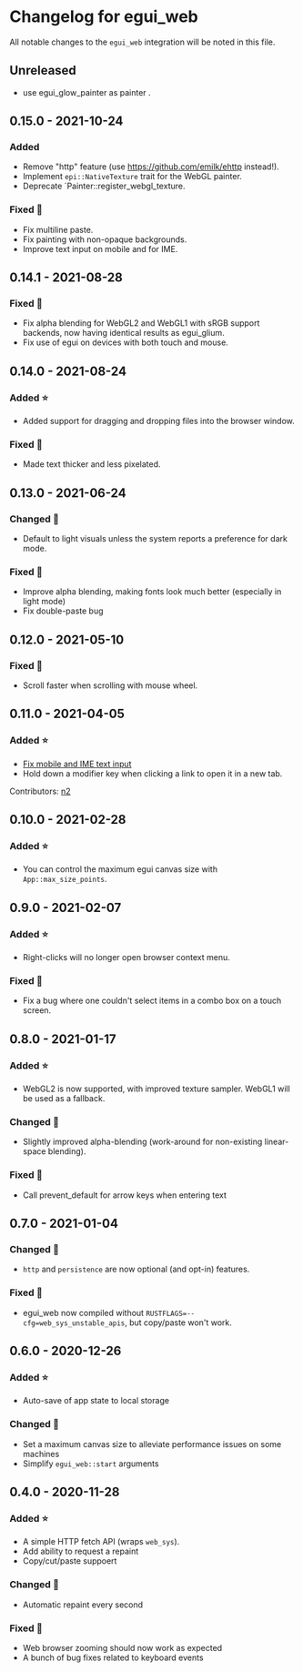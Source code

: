 # Changelog for egui_web

All notable changes to the `egui_web` integration will be noted in this file.


## Unreleased
* use egui_glow_painter as painter . 

## 0.15.0 - 2021-10-24
### Added
* Remove "http" feature (use https://github.com/emilk/ehttp instead!).
* Implement `epi::NativeTexture` trait for the WebGL painter.
* Deprecate `Painter::register_webgl_texture.

### Fixed 🐛
* Fix multiline paste.
* Fix painting with non-opaque backgrounds.
* Improve text input on mobile and for IME.


## 0.14.1 - 2021-08-28
### Fixed 🐛
* Fix alpha blending for WebGL2 and WebGL1 with sRGB support backends, now having identical results as egui_glium.
* Fix use of egui on devices with both touch and mouse.


## 0.14.0 - 2021-08-24
### Added ⭐
* Added support for dragging and dropping files into the browser window.

### Fixed 🐛
* Made text thicker and less pixelated.


## 0.13.0 - 2021-06-24
### Changed 🔧
* Default to light visuals unless the system reports a preference for dark mode.

### Fixed 🐛
* Improve alpha blending, making fonts look much better (especially in light mode)
* Fix double-paste bug


## 0.12.0 - 2021-05-10
### Fixed 🐛
* Scroll faster when scrolling with mouse wheel.


## 0.11.0 - 2021-04-05
### Added ⭐
* [Fix mobile and IME text input](https://github.com/emilk/egui/pull/253)
* Hold down a modifier key when clicking a link to open it in a new tab.

Contributors: [n2](https://github.com/n2)


## 0.10.0 - 2021-02-28
### Added ⭐
* You can control the maximum egui canvas size with `App::max_size_points`.


## 0.9.0 - 2021-02-07
### Added ⭐
* Right-clicks will no longer open browser context menu.

### Fixed 🐛
* Fix a bug where one couldn't select items in a combo box on a touch screen.


## 0.8.0 - 2021-01-17
### Added ⭐
* WebGL2 is now supported, with improved texture sampler. WebGL1 will be used as a fallback.

### Changed 🔧
* Slightly improved alpha-blending (work-around for non-existing linear-space blending).

### Fixed 🐛
* Call prevent_default for arrow keys when entering text


## 0.7.0 - 2021-01-04
### Changed 🔧
* `http` and `persistence` are now optional (and opt-in) features.

### Fixed 🐛
* egui_web now compiled without `RUSTFLAGS=--cfg=web_sys_unstable_apis`, but copy/paste won't work.


## 0.6.0 - 2020-12-26
### Added ⭐
* Auto-save of app state to local storage

### Changed 🔧
* Set a maximum canvas size to alleviate performance issues on some machines
* Simplify `egui_web::start` arguments


## 0.4.0 - 2020-11-28
### Added ⭐
* A simple HTTP fetch API (wraps `web_sys`).
* Add ability to request a repaint
* Copy/cut/paste suppoert

### Changed 🔧
* Automatic repaint every second

### Fixed 🐛
* Web browser zooming should now work as expected
* A bunch of bug fixes related to keyboard events

